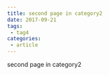 ```yaml
---
title: second page in category2
date: 2017-09-21
tags:
 - tag4
categories: 
 - article
---
```


second page in category2